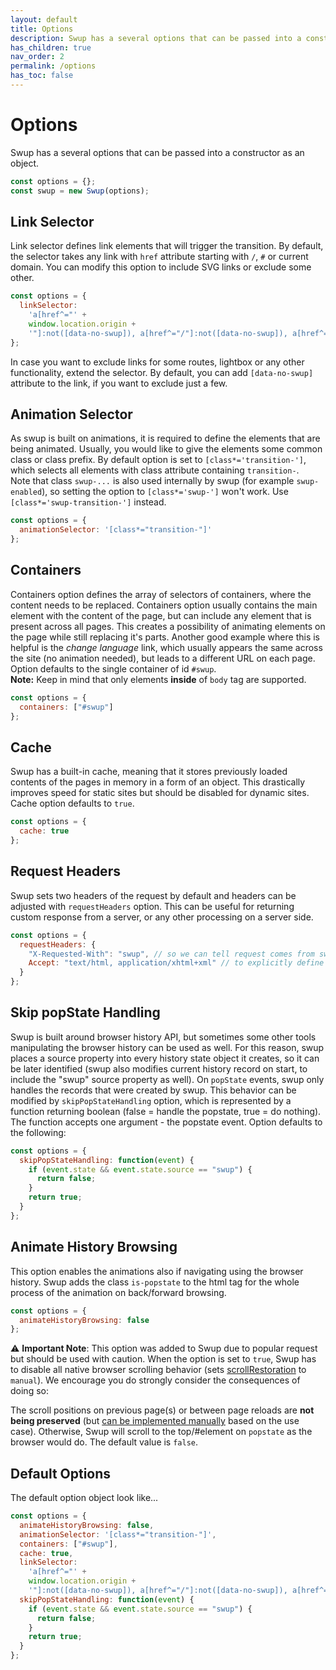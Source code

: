 ```yaml
---
layout: default
title: Options
description: Swup has a several options that can be passed into a constructor as an object
has_children: true
nav_order: 2
permalink: /options
has_toc: false
---
```


# Options

Swup has a several options that can be passed into a constructor as an object.

```javascript
const options = {};
const swup = new Swup(options);
```

## Link Selector

Link selector defines link elements that will trigger the transition. By default, the selector takes any link with `href` attribute starting with `/`, `#` or current domain.
You can modify this option to include SVG links or exclude some other.

```javascript
const options = {
  linkSelector:
    'a[href^="' +
    window.location.origin +
    '"]:not([data-no-swup]), a[href^="/"]:not([data-no-swup]), a[href^="#"]:not([data-no-swup])'
};
```

In case you want to exclude links for some routes, lightbox or any other functionality, extend the selector.
By default, you can add `[data-no-swup]` attribute to the link, if you want to exclude just a few.

## Animation Selector

As swup is built on animations, it is required to define the elements that are being animated. Usually, you would like to give the elements some common class or class prefix.
By default option is set to `[class*='transition-']`, which selects all elements with class attribute containing `transition-`.  
Note that class `swup-...` is also used internally by swup (for example `swup-enabled`), so setting the option to `[class*='swup-']` won't work. Use `[class*='swup-transition-']` instead.

```javascript
const options = {
  animationSelector: '[class*="transition-"]'
};
```

## Containers

Containers option defines the array of selectors of containers, where the content needs to be replaced.
Containers option usually contains the main element with the content of the page, but can include any element that is present across all pages.
This creates a possibility of animating elements on the page while still replacing it's parts.
Another good example where this is helpful is the _change language_ link, which usually appears the same across the site (no animation needed),
but leads to a different URL on each page.
Option defaults to the single container of id `#swup`.  
**Note:** Keep in mind that only elements **inside** of `body` tag are supported.

```javascript
const options = {
  containers: ["#swup"]
};
```

## Cache

Swup has a built-in cache, meaning that it stores previously loaded contents of the pages in memory in a form of an object.
This drastically improves speed for static sites but should be disabled for dynamic sites. Cache option defaults to `true`.

```javascript
const options = {
  cache: true
};
```

## Request Headers

Swup sets two headers of the request by default and headers can be adjusted with `requestHeaders` option.
This can be useful for returning custom response from a server, or any other processing on a server side.

```javascript
const options = {
  requestHeaders: {
    "X-Requested-With": "swup", // so we can tell request comes from swup
    Accept: "text/html, application/xhtml+xml" // to explicitly define what response we are expecting
  }
};
```

## Skip popState Handling

Swup is built around browser history API, but sometimes some other tools manipulating the browser history can be used as well.
For this reason, swup places a source property into every history state object it creates, so it can be later identified (swup also modifies current history record on start, to include the "swup" source property as well).
On `popState` events, swup only handles the records that were created by swup.
This behavior can be modified by `skipPopStateHandling` option, which is represented by a function returning boolean (false = handle the popstate, true = do nothing).
The function accepts one argument - the popstate event. Option defaults to the following:

```javascript
const options = {
  skipPopStateHandling: function(event) {
    if (event.state && event.state.source == "swup") {
      return false;
    }
    return true;
  }
};
```

## Animate History Browsing

This option enables the animations also if navigating using the browser history. Swup adds the class `is-popstate` to the html tag for the whole process of the animation on back/forward browsing.

```javascript
const options = {
  animateHistoryBrowsing: false
};
```

⚠️ **Important Note**: This option was added to Swup due to popular request but should be used with caution. When the option is set to `true`, Swup has to disable all native browser scrolling behavior (sets [scrollRestoration](https://developers.google.com/web/updates/2015/09/history-api-scroll-restoration) to `manual`). We encourage you do strongly consider the consequences of doing so: 

The scroll positions on previous page(s) or between page reloads are **not being preserved** (but [can be implemented manually](https://github.com/swup/swup/issues/48#issuecomment-423854819) based on the use case). Otherwise, Swup will scroll to the top/#element on `popstate` as the browser would do. The default value is `false`.

## Default Options

The default option object look like...

```javascript
const options = {
  animateHistoryBrowsing: false,
  animationSelector: '[class*="transition-"]',
  containers: ["#swup"],
  cache: true,
  linkSelector:
    'a[href^="' +
    window.location.origin +
    '"]:not([data-no-swup]), a[href^="/"]:not([data-no-swup]), a[href^="#"]:not([data-no-swup])',
  skipPopStateHandling: function(event) {
    if (event.state && event.state.source == "swup") {
      return false;
    }
    return true;
  }
};
```
